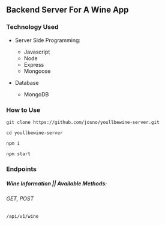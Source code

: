 ## Backend Server For A Wine App

### Technology Used

- Server Side Programming:

  - Javascript
  - Node
  - Express
  - Mongoose

- Database
  - MongoDB

### How to Use

    git clone https://github.com/josno/youllbewine-server.git

    cd youllbewine-server

    npm i

    npm start

### Endpoints

##### Wine Information || Available Methods:

###### GET, POST

`/api/v1/wine`
